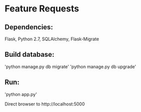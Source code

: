 # Feature Requests

## Dependencies:

  Flask, Python 2.7, SQLAlchemy, Flask-Migrate

## Build database:

  'python manage.py db migrate'
  'python manage.py db upgrade'

## Run:

  'python app.py'

Direct browser to http://localhost:5000
